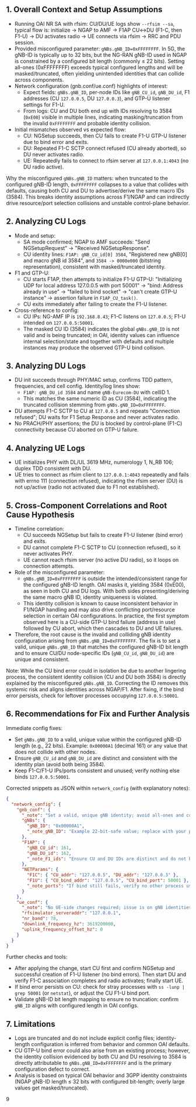 ## 1. Overall Context and Setup Assumptions

- Running OAI NR SA with rfsim: CU/DU/UE logs show `--rfsim --sa`, typical flow is: initialize → NGAP to AMF → F1AP CU↔DU (F1-C, then F1-U) → DU activates radio → UE connects via rfsim → RRC and PDU session.
- Provided misconfigured parameter: `gNBs.gNB_ID=0xFFFFFFFF`. In 5G, the gNB-ID is typically up to 32 bits, but the NG-RAN gNB-ID used in NGAP is constrained by a configured bit length (commonly ≤ 22 bits). Setting all-ones (0xFFFFFFFF) exceeds typical configured lengths and will be masked/truncated, often yielding unintended identities that can collide across components.
- Network configuration (gnb.conf/ue.conf) highlights of interest:
  - Expect fields: `gNBs.gNB_ID`, per-node IDs like `gNB_CU_id`, `gNB_DU_id`, F1 addresses (CU `127.0.0.5`, DU `127.0.0.3`), and GTP-U listener settings for F1-U.
  - From logs: CU and DU both end up with IDs resolving to 3584 (`0xE00`) visible in multiple lines, indicating masking/truncation from the invalid `0xFFFFFFFF` and probable identity collision.
- Initial mismatches observed vs expected flow:
  - CU: NGSetup succeeds, then CU fails to create F1-U GTP-U listener due to bind error and exits.
  - DU: Repeated F1-C SCTP connect refused (CU already aborted), so DU never activates radio.
  - UE: Repeatedly fails to connect to rfsim server at `127.0.0.1:4043` (no DU radio active).

Why the misconfigured `gNBs.gNB_ID` matters: when truncated to the configured gNB-ID length, `0xFFFFFFFF` collapses to a value that collides with defaults, causing both CU and DU to advertise/derive the same macro IDs (3584). This breaks identity assumptions across F1/NGAP and can indirectly drive resource/port selection collisions and unstable control-plane behavior.

## 2. Analyzing CU Logs

- Mode and setup:
  - SA mode confirmed; NGAP to AMF succeeds: "Send NGSetupRequest" → "Received NGSetupResponse".
  - CU identity lines: `F1AP: gNB_CU_id[0] 3584`, "Registered new gNB[0] and macro gNB id 3584", and `3584 -> 0000e000` (bitstring representation), consistent with masked/truncated identity.
- F1 and GTP-U:
  - CU starts F1AP, then attempts to initialize F1-U GTP-U: "Initializing UDP for local address 127.0.0.5 with port 50001" → "bind: Address already in use" → "failed to bind socket" → "can't create GTP-U instance" → assertion failure in `F1AP_CU_task()`.
  - CU exits immediately after failing to create the F1-U listener.
- Cross-reference to config:
  - CU IPs: NG-AMF IP is `192.168.8.43`; F1-C listens on `127.0.0.5`; F1-U intended on `127.0.0.5:50001`.
  - The masked CU ID (3584) indicates the global `gNBs.gNB_ID` is not valid and is being truncated; in OAI, identity values can influence internal selection/state and together with defaults and multiple instances may produce the observed GTP-U bind collision.

## 3. Analyzing DU Logs

- DU init succeeds through PHY/MAC setup, confirms TDD pattern, frequencies, and cell config. Identity/log lines show:
  - `F1AP: gNB_DU_id 3584` and name `gNB-Eurecom-DU` with cellID 1.
  - This matches the same numeric ID as CU (3584), indicating the truncated collision stemming from `gNBs.gNB_ID=0xFFFFFFFF`.
- DU attempts F1-C SCTP to CU at `127.0.0.5` and repeats "Connection refused"; DU waits for F1 Setup Response and never activates radio.
- No PRACH/PHY assertions; the DU is blocked by control-plane (F1-C) connectivity because CU aborted on GTP-U failure.

## 4. Analyzing UE Logs

- UE initializes PHY with DL/UL 3619 MHz, numerology 1, N_RB 106; duplex TDD consistent with DU.
- UE tries to connect as rfsim client to `127.0.0.1:4043` repeatedly and fails with errno 111 (connection refused), indicating the rfsim server (DU) is not up/active (radio not activated due to F1 not established).

## 5. Cross-Component Correlations and Root Cause Hypothesis

- Timeline correlation:
  - CU succeeds NGSetup but fails to create F1-U listener (bind error) and exits.
  - DU cannot complete F1-C SCTP to CU (connection refused), so it never activates PHY.
  - UE cannot reach rfsim server (no active DU radio), so it loops on connection attempts.
- Role of the misconfigured parameter:
  - `gNBs.gNB_ID=0xFFFFFFFF` is outside the intended/consistent range for the configured gNB-ID length. OAI masks it, yielding 3584 (0xE00), as seen in both CU and DU logs. With both sides presenting/deriving the same macro gNB ID, identity uniqueness is violated.
  - This identity collision is known to cause inconsistent behavior in F1/NGAP handling and may also drive conflicting port/resource selection in certain OAI configurations. In practice, the first symptom observed here is a CU-side GTP-U bind failure (address in use) followed by CU abort, which then cascades to DU and UE failures.
- Therefore, the root cause is the invalid and colliding gNB identity configuration arising from `gNBs.gNB_ID=0xFFFFFFFF`. The fix is to set a valid, unique `gNBs.gNB_ID` that matches the configured gNB-ID bit length and to ensure CU/DU node-specific IDs (`gNB_CU_id`, `gNB_DU_id`) are unique and consistent.

Note: While the CU bind error could in isolation be due to another lingering process, the consistent identity collision (CU and DU both 3584) is directly explained by the misconfigured `gNBs.gNB_ID`. Correcting the ID removes this systemic risk and aligns identities across NGAP/F1. After fixing, if the bind error persists, check for leftover processes occupying `127.0.0.5:50001`.

## 6. Recommendations for Fix and Further Analysis

Immediate config fixes:

- Set `gNBs.gNB_ID` to a valid, unique value within the configured gNB-ID length (e.g., 22 bits). Example: `0x00000A1` (decimal 161) or any value that does not collide with other nodes.
- Ensure `gNB_CU_id` and `gNB_DU_id` are distinct and consistent with the identity plan (avoid both being 3584).
- Keep F1-C/F1-U IPs/ports consistent and unused; verify nothing else binds `127.0.0.5:50001`.

Corrected snippets as JSON within `network_config` (with explanatory notes):

```json
{
  "network_config": {
    "gnb_conf": {
      "_note": "Set a valid, unique gNB identity; avoid all-ones and collisions.",
      "gNBs": {
        "gNB_ID": "0x00000A1", 
        "_note_gNB_ID": "Example 22-bit-safe value; replace with your planned unique ID"
      },
      "F1AP": {
        "gNB_CU_id": 161,
        "gNB_DU_id": 162,
        "_note_F1_ids": "Ensure CU and DU IDs are distinct and do not both resolve to 3584"
      },
      "NETParams": {
        "F1C": { "CU_addr": "127.0.0.5", "DU_addr": "127.0.0.3" },
        "F1U": { "CU_bind_addr": "127.0.0.5", "CU_bind_port": 50001 },
        "_note_ports": "If bind still fails, verify no other process uses 127.0.0.5:50001"
      }
    },
    "ue_conf": {
      "_note": "No UE-side changes required; issue is on gNB identities/control-plane",
      "rfsimulator_serveraddr": "127.0.0.1",
      "nr_band": 78,
      "downlink_frequency_hz": 3619200000,
      "uplink_frequency_offset_hz": 0
    }
  }
}
```

Further checks and tools:

- After applying the change, start CU first and confirm NGSetup and successful creation of F1-U listener (no bind errors). Then start DU and verify F1-C association completes and radio activates; finally start UE.
- If bind error persists on CU: check for stray processes with `ss -lunp | grep 50001` (or `netstat`), or adjust the CU F1-U bind port.
- Validate gNB-ID bit length mapping to ensure no truncation: confirm `gNB_ID` aligns with configured length in OAI configs.

## 7. Limitations

- Logs are truncated and do not include explicit config files; identity-length configuration is inferred from behavior and common OAI defaults.
- CU GTP-U bind error could also arise from an existing process; however, the identity collision evidenced by both CU and DU resolving to 3584 is directly attributable to `gNBs.gNB_ID=0xFFFFFFFF` and is the primary configuration defect to correct.
- Analysis is based on typical OAI behavior and 3GPP identity constraints (NGAP gNB-ID length ≤ 32 bits with configured bit-length; overly large values get masked/truncated).

9